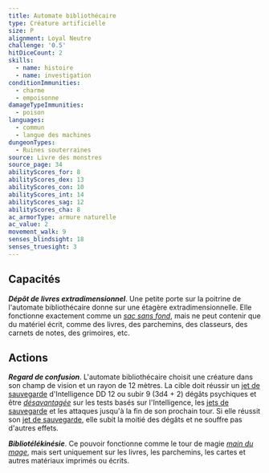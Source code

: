 ```yaml
---
title: Automate bibliothécaire
type: Créature artificielle
size: P
alignment: Loyal Neutre
challenge: '0.5'
hitDiceCount: 2
skills:
  - name: histoire
  - name: investigation
conditionImmunities:
  - charme
  - empoisonne
damageTypeImmunities:
  - poison
languages:
  - commun
  - langue des machines
dungeonTypes:
  - Ruines souterraines
source: Livre des monstres
source_page: 34
abilityScores_for: 8
abilityScores_dex: 13
abilityScores_con: 10
abilityScores_int: 14
abilityScores_sag: 12
abilityScores_cha: 8
ac_armorType: armure naturelle
ac_value: 2
movement_walk: 9
senses_blindsight: 18
senses_truesight: 3
---
```

## Capacités
_**Dépôt de livres extradimensionnel**_. Une petite porte sur la poitrine de l'automate bibliothécaire donne sur une étagère extradimensionnelle. Elle fonctionne exactement comme un [_sac sans fond_](/liste-objets-magiques/sac-sans-fond/), mais ne peut contenir que du matériel écrit, comme des livres, des parchemins, des classeurs, des carnets de notes, des grimoires, etc.

## Actions
_**Regard de confusion**_. L'automate bibliothécaire choisit une créature dans son champ de vision et un rayon de 12 mètres. La cible doit réussir un [jet de sauvegarde](/utiliser-les-caracteristiques/#jets-de-sauvegarde) d'Intelligence DD 12 ou subir 9 (3d4 + 2) dégâts psychiques et être [_désavantagée_](/utiliser-les-caracteristiques/#avantage-et-desavantage) sur les tests basés sur l'Intelligence, les [jets de sauvegarde](/utiliser-les-caracteristiques/#jets-de-sauvegarde) et les attaques jusqu'à la fin de son prochain tour. Si elle réussit son [jet de sauvegarde](/utiliser-les-caracteristiques/#jets-de-sauvegarde), elle subit la moitié des dégâts et ne souffre pas d'autres effets.

_**Bibliotélékinésie**_. Ce pouvoir fonctionne comme le tour de magie [_main du mage_](/grimoire/main-du-mage/), mais sert uniquement sur les livres, les parchemins, les cartes et autres matériaux imprimés ou écrits.

